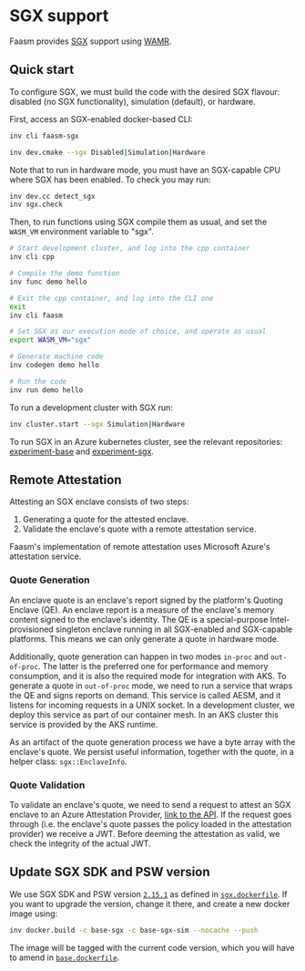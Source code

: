 # SGX support

Faasm provides
[SGX](https://software.intel.com/content/www/us/en/develop/topics/software-guard-extensions.html)
support using [WAMR](https://github.com/bytecodealliance/wasm-micro-runtime).

## Quick start

To configure SGX, we must build the code with the desired SGX flavour: disabled
(no SGX functionality), simulation (default), or hardware.

First, access an SGX-enabled docker-based CLI:

```bash
inv cli faasm-sgx
```

```bash
inv dev.cmake --sgx Disabled|Simulation|Hardware
```

Note that to run in hardware mode, you must have an SGX-capable CPU where
SGX has been enabled. To check you may run:

```bash
inv dev.cc detect_sgx
inv sgx.check
```

Then, to run functions using SGX compile them as usual, and set the `WASM_VM`
environment variable to "sgx".

```bash
# Start development cluster, and log into the cpp container
inv cli cpp

# Compile the demo function
inv func demo hello

# Exit the cpp container, and log into the CLI one
exit
inv cli faasm

# Set SGX as our execution mode of choice, and operate as usual
export WASM_VM="sgx"

# Generate machine code
inv codegen demo hello

# Run the code
inv run demo hello
```

To run a development cluster with SGX run:

```bash
inv cluster.start --sgx Simulation|Hardware
```

To run SGX in an Azure kubernetes cluster, see the relevant repositories:
[experiment-base](https://github.com/faasm/experiment-base) and
[experiment-sgx](https://github.com/faasm/experiment-sgx).

## Remote Attestation

Attesting an SGX enclave consists of two steps:
1. Generating a quote for the attested enclave.
2. Validate the enclave's quote with a remote attestation service.

Faasm's implementation of remote attestation uses Microsoft Azure's attestation
service.

### Quote Generation

An enclave quote is an enclave's report signed by the platform's Quoting Enclave
(QE). An enclave report is a measure of the enclave's memory content signed to
the enclave's identity. The QE is a special-purpose Intel-provisioned singleton
enclave running in all SGX-enabled and SGX-capable platforms. This means we can
only generate a quote in hardware mode.

Additionally, quote generation can happen in two modes `in-proc` and
`out-of-proc`. The latter is the preferred one for performance and memory
consumption, and it is also the required mode for integration with AKS. To
generate a quote in `out-of-proc` mode, we need to run a service that wraps the
QE and signs reports on demand. This service is called AESM, and it listens for
incoming requests in a UNIX socket. In a development cluster, we deploy this
service as part of our container mesh. In an AKS cluster this service is
provided by the AKS runtime.

As an artifact of the quote generation process we have a byte array with the
enclave's quote. We persist useful information, together with the quote, in a
helper class: `sgx::EnclaveInfo`.

### Quote Validation

To validate an enclave's quote, we need to send a request to attest an SGX
enclave to an Azure Attestation Provider,
[link to the API](https://docs.microsoft.com/en-us/rest/api/attestation/attestation/attest-sgx-enclave).
If the request goes through (i.e. the enclave's quote passes the policy loaded
in the attestation provider) we receive a JWT. Before deeming the attestation
as valid, we check the integrity of the actual JWT.

## Update SGX SDK and PSW version

We use SGX SDK and PSW version [`2.15.1`](https://github.com/intel/linux-sgx/tree/sgx_2.15.1)
as defined in [`sgx.dockerfile`](https://github.com/faasm/faasm/blob/main/docker/sgx.dockerfile).
If you want to upgrade the version, change it there, and create a new docker
image using:

```bash
inv docker.build -c base-sgx -c base-sgx-sim --nocache --push
```

The image will be tagged with the current code version, which you will have to
amend in [`base.dockerfile`](https://github.com/faasm/faasm/blob/be3f2f73ec1120047ddabd1a50629d1b075023e6/docker/base.dockerfile#L5).
